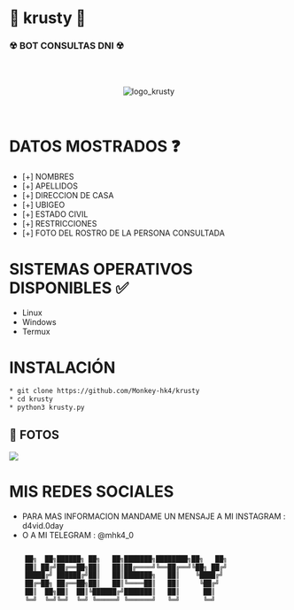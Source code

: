 # 🤡  krusty  🤡 
<h3> ☢ BOT CONSULTAS DNI ☢ </h3>
<br/>
</br>
<p align="center">
<img src="https://github.com/Monkey-hk4/krusty/blob/main/fotos/logo_proyecto.png" title="logo_krusty">
</p>
<br/>

# DATOS MOSTRADOS ❓
* [+] NOMBRES
* [+] APELLIDOS
* [+] DIRECCION DE CASA
* [+] UBIGEO
* [+] ESTADO CIVIL
* [+] RESTRICCIONES
* [+] FOTO DEL ROSTRO DE LA PERSONA CONSULTADA

# SISTEMAS OPERATIVOS DISPONIBLES ✅
* Linux
* Windows
* Termux

# INSTALACIÓN

```bash
* git clone https://github.com/Monkey-hk4/krusty
* cd krusty
* python3 krusty.py
```

## 📸 FOTOS

<img src="https://github.com/Monkey-hk4/krusty/blob/main/fotos/imagen_2022-03-01_232726.png">

# MIS REDES SOCIALES
* PARA MAS INFORMACION MANDAME UN MENSAJE A MI INSTAGRAM : d4vid.0day
* O A MI TELEGRAM : @mhk4_0

```bash

    ██╗  ██╗██████╗ ██╗   ██╗███████╗████████╗██╗   ██╗
    ██║ ██╔╝██╔══██╗██║   ██║██╔════╝╚══██╔══╝╚██╗ ██╔╝
    █████╔╝ ██████╔╝██║   ██║███████╗   ██║    ╚████╔╝ 
    ██╔═██╗ ██╔══██╗██║   ██║╚════██║   ██║     ╚██╔╝  
    ██║  ██╗██║  ██║╚██████╔╝███████║   ██║      ██║   
    ╚═╝  ╚═╝╚═╝  ╚═╝ ╚═════╝ ╚══════╝   ╚═╝      ╚═╝                                                      

```
